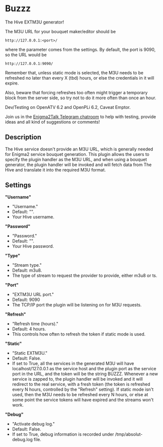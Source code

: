 # Buzzz

The Hive EXTM3U generator!

The M3U URL for your bouquet maker/editor
should be

    http://127.0.0.1:<port>/

where the <port> parameter comes from the
settings. By default, the port is 9090, so
the URL would be

    http://127.0.0.1:9090/

Remember that, unless static mode is
selected, the M3U needs to be refreshed
no later than every X (tbd) hours, or else
the credentials in it will expire.

Also, beware that forcing refreshes too
often might trigger a temporary block from
the server side, so try not to do it more
often than once an hour.

Dev/Testing on OpenATV 6.2 and OpenPLi 6.2,
            Caveat Emptor.

Join us in the [Enigma2Talk Telegram chatroom](https://t.me/talkenigma2)
to help with testing, provide ideas and all kind of suggestions or comments!

## Description

The Hive service doesn't provide an M3U URL, which is generally needed for
Enigma2 service bouquet generation. This plugin allows the users to specify the
plugin handler as the M3U URL, and when using a bouquet generator, the plugin
handler will be invoked and will fetch data from The Hive and translate it into
the required M3U format.

## Settings

**"Username"**
* "Username."
* Default: "".
* Your Hive username.

**"Password"**
* "Password."
* Default: "".
* Your Hive password.

**"Type"**
* "Stream type."
* Default: m3u8.
* The type of stream to request the provider to provide, either m3u8 or ts.

**"Port"**
* "EXTM3U URL port."
* Default: 9090
* The TCP/IP port the plugin will be listening on for M3U requests.

**"Refresh"**
* "Refresh time (hours)."
* Default: 4 hours.
* This controls how often to refresh the token if static mode is used.

**"Static"**
* "Static EXTM3U."
* Default: False.
* If set to True, all the services in the generated M3U will have
  localhost/127.0.0.1 as the service host and the plugin port as the service
  port in the URL, and the token will be the string BUZZZ. Whenever a new
  service is zapped to, the plugin handler will be invoked and it will redirect
  to the real service, with a fresh token (the token is refreshed every N hours,
  controlled by the "Refresh" setting). If static mode isn't used, then the M3U
  needs to be refreshed every N hours, or else at some point the service tokens
  will have expired and the streams won't work.

**"Debug"**
* "Activate debug log."
* Default: False.
* If set to True, debug information is recorded under /tmp/absolut-debug.log file.


